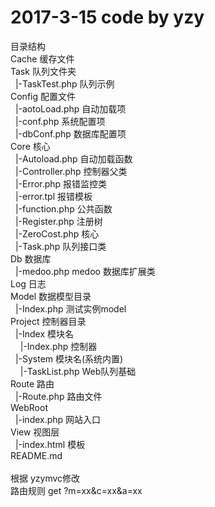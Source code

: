 #  2017-3-15   code by yzy <br/>
目录结构  <br/>
Cache 缓存文件 <br/>
Task 队列文件夹 <br/>
&nbsp;&nbsp;|-TaskTest.php 队列示例 <br/>
Config 配置文件 <br/>
&nbsp;&nbsp;|-aotoLoad.php 自动加载项 <br/>
&nbsp;&nbsp;|-conf.php 系统配置项 <br/>
&nbsp;&nbsp;|-dbConf.php 数据库配置项 <br/>
Core 核心 <br/>
&nbsp;&nbsp;|-Autoload.php 自动加载函数 <br/>
&nbsp;&nbsp;|-Controller.php 控制器父类 <br/>
&nbsp;&nbsp;|-Error.php 报错监控类 <br/>
&nbsp;&nbsp;|-error.tpl 报错模板 <br/>
&nbsp;&nbsp;|-function.php 公共函数 <br/>
&nbsp;&nbsp;|-Register.php 注册树 <br/>
&nbsp;&nbsp;|-ZeroCost.php 核心 <br/>
&nbsp;&nbsp;|-Task.php 队列接口类 <br/>
Db 数据库 <br/>
&nbsp;&nbsp;|-medoo.php   medoo 数据库扩展类 <br/>
Log 日志 <br/>
Model 数据模型目录 <br/>
&nbsp;&nbsp;|-Index.php  测试实例model <br/>
Project 控制器目录  <br/>
&nbsp;&nbsp;|-Index 模块名 <br/>
&nbsp;&nbsp;&nbsp;&nbsp;|-Index.php 控制器 <br/>
&nbsp;&nbsp;|-System 模块名(系统内置) <br/>
&nbsp;&nbsp;&nbsp;&nbsp;|-TaskList.php Web队列基础 <br/>
Route 路由 <br/>
&nbsp;&nbsp;|-Route.php 路由文件 <br/>
WebRoot <br/>
&nbsp;&nbsp;|-index.php 网站入口 <br/>
View 视图层 <br/>
&nbsp;&nbsp;|-index.html 模板 <br/>
README.md <br/>
<br/>
根据 yzymvc修改<br/>
路由规则  get   ?m=xx&c=xx&a=xx <br/>
